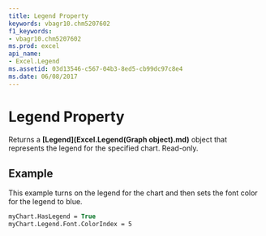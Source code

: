 ```yaml
---
title: Legend Property
keywords: vbagr10.chm5207602
f1_keywords:
- vbagr10.chm5207602
ms.prod: excel
api_name:
- Excel.Legend
ms.assetid: 03d13546-c567-04b3-8ed5-cb99dc97c8e4
ms.date: 06/08/2017
---
```



# Legend Property

Returns a  **[Legend](Excel.Legend(Graph object).md)** object that represents the legend for the specified chart. Read-only.


## Example

This example turns on the legend for the chart and then sets the font color for the legend to blue.


```vb
myChart.HasLegend = True 
myChart.Legend.Font.ColorIndex = 5
```


